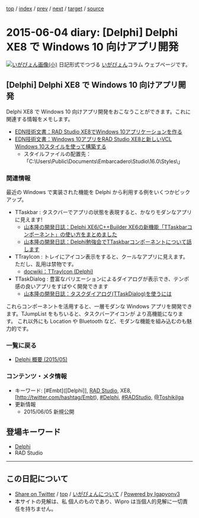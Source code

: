 [top](../index.html) 
 / [index](index.html) 
 / [prev](ig150601.html) 
 / [next](ig150605.html) 
 / [target](https://igapyon.github.io/diary/2015/ig150604.html) 
 / [source](https://github.com/igapyon/diary/blob/master/2015/ig150604.src.md) 

2015-06-04 diary: [Delphi] Delphi XE8 で Windows 10 向けアプリ開発
=====================================================================================================
[![いがぴょん画像(小)](https://igapyon.github.io/diary/images/iga200306s.jpg "いがぴょん")](https://igapyon.github.io/diary/memo/memoigapyon.html) 日記形式でつづる [いがぴょん](https://igapyon.github.io/diary/memo/memoigapyon.html)コラム ウェブページです。

## [Delphi] Delphi XE8 で Windows 10 向けアプリ開発

Delphi XE8 で Windows 10 向けアプリ開発をおこなうことができます。これに関連する情報をメモします。

* [EDN技術文書：RAD Studio XE8でWindows 10アプリケーションを作る](http://edn.embarcadero.com/article/44465)
* [EDN技術文書：Windows 10アプリをRAD Studio XE8と新しいVCL Windows 10スタイルを使って構築する](http://edn.embarcadero.com/article/44464)
  * スタイルファイルの配置先：「C:\Users\Public\Documents\Embarcadero\Studio\16.0\Styles\」



### 関連情報

最近の Windows で実装された機能を Delphi から利用する例をいくつかピックアップ。

* TTaskbar : タスクバーでアプリの状態を表現すると、かなりモダンなアプリに見えます!
  * [山本隆の開発日誌：Delphi XE6/C++Builder XE6の新機能「TTaskbarコンポーネント」の使い方をまとめました](http://www.gesource.jp/weblog/?p=6646)
  * [山本隆の開発日誌：Delphi勉強会でTTaskbarコンポーネントについて話します](http://www.gesource.jp/weblog/?p=6537)
* TTrayIcon : トレイにアイコン表示をすると、クールなアプリに見えます。ただし、乱用は禁物です。
  * [docwiki：TTrayIcon (Delphi)](http://docwiki.embarcadero.com/CodeExamples/XE8/en/TTrayIcon_(Delphi))
* TTaskDialog : 豊富なバリエーションによるダイアログが表示でき、テンポ感の良いアプリをすばやく開発できます
  * [山本隆の開発日誌：タスクダイアログ(TTaskDialog)を使うには](http://www.gesource.jp/weblog/?p=6495)

これらコンポーネントを活用すると、一層モダンな Windows アプリを開発できます。TJumpList をもちいると、タスクバーアイコンが より高機能になります。
これ以外にも Location や Bluetooth など、モダンな機能を組み込むのも魅力的です。


### 一覧に戻る


* [Delphi 概要 (2015/05)](https://igapyon.github.io/diary/2015/ig150511.html)



### コンテンツ・メタ情報


* キーワード: [#Embt]([Delphi]], [RAD Studio](https://www.embarcadero.com/jp/products/rad-studio), XE8, [http://twitter.com/hashtag/Embt), [#Delphi](http://twitter.com/hashtag/Delphi), [#RADStudio](http://twitter.com/hashtag/RADStudio), [@ToshikiIga](http://twitter.com/ToshikiIga)
* 更新情報
  * 2015/06/05 新規公開

## 登場キーワード

* [Delphi](../keyword/delphi.html)
* RAD Studio

----------------------------------------------------------------------------------------------------

## この日記について

* [Share on Twitter](https://twitter.com/intent/tweet?hashtags=igapyon%2Cdiary%2C%E3%81%84%E3%81%8C%E3%81%B4%E3%82%87%E3%82%93%2CDelphi%2CRAD+Studio&text=%5BDelphi%5D+Delphi+XE8+%E3%81%A7+Windows+10+%E5%90%91%E3%81%91%E3%82%A2%E3%83%97%E3%83%AA%E9%96%8B%E7%99%BA&url=https%3A%2F%2Figapyon.github.io%2Fdiary%2F2015%2Fig150604.html) / [top](../index.html) / [いがぴょんについて](https://igapyon.github.io/diary/memo/memoigapyon.html) / [Powered by Igapyonv3](https://github.com/igapyon/igapyonv3)
* 本サイトの見解は、私 個人のものであり、Wipro は当個人的見解に一切責任を持ちません。 
